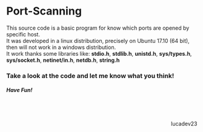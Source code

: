 # Port-Scanning
This source code is a basic program for know which ports are opened by specific host.</br>
It was developed in a linux distribution, precisely on Ubuntu 17.10 (64 bit), then will not work in a windows distribution. </br>
It work thanks some libraries like:
<b>stdio.h</b>, <b>stdlib.h</b>, <b>unistd.h</b>, <b>sys/types.h</b>, <b>sys/socket.h</b>, <b>netinet/in.h</b>, <b>netdb.h</b>, <b>string.h</b>
<h3>Take a look at the code and let me know what you think!</h3>
<h5>Have Fun!</h5></br></br>
<p align="right"> 
lucadev23
</p>
